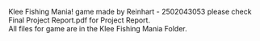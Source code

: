Klee Fishing Mania!
game made by Reinhart - 2502043053
please check Final Project Report.pdf for Project Report.\
All files for game are in the Klee Fishing Mania Folder.
